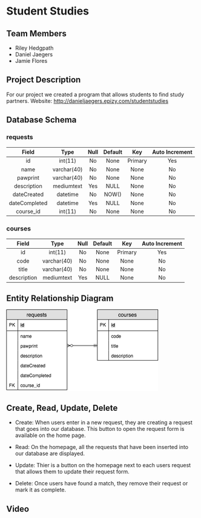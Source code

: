 # Student Studies

## Team Members 
* Riley Hedgpath
* Daniel Jaegers 
* Jamie Flores 
 
## Project Description
For our project we created a program that allows students to find study partners.
Website: http://danieljaegers.epizy.com/studentstudies

## Database Schema 

### requests 
| Field | Type | Null | Default | Key | Auto Increment |
|:----:|:------:|:------:|:------:|:------:|:-------------:|
| id | int(11) | No | None | Primary | Yes |
|name | varchar(40) | No | None | None | No |
| pawprint | varchar(40) | No | None | None | No |
| description | mediumtext | Yes | NULL | None | No |
| dateCreated | datetime | No | NOW() | None | No |
| dateCompleted | datetime | Yes | NULL | None | No |
| course_id | int(11) | No | None | None | No |

### courses
| Field | Type | Null | Default | Key | Auto Increment |
|:----:|:------:|:------:|:------:|:------:|:-------------:|
| id | int(11) | No | None | Primary | Yes |
| code | varchar(40) | No | None | None | No |
| title | varchar(40) | No | None | None | No |
| description | mediumtext | Yes | NULL | None | No |

## Entity Relationship Diagram
![alt text](https://github.com/jamiefloress/studentstudies/blob/master/studentStudiesERD.png "ERD")

## Create, Read, Update, Delete
* Create: When users enter in a new request, they are creating a request that goes into our database. This button to open the request form is available on the home page. 

* Read: On the homepage, all the requests that have been inserted into our database are displayed. 

* Update: Thier is a button on the homepage next to each users request that allows them to update their request form. 

* Delete: Once users have found a match, they remove their request or mark it as complete. 

## Video


